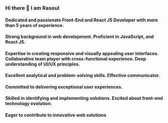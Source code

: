 ### Hi there 👋 I am Rasoul

#### Dedicated and passionate Front-End and React JS Developer with more than 5 years of experience.
#### Strong background in web development. Proficient in JavaScript, and React JS.
#### Expertise in creating responsive and visually appealing user interfaces. Collaborative team player with cross-functional experience. Deep understanding of UI/UX principles. 
#### Excellent analytical and problem-solving skills. Effective communicator.
#### Committed to delivering exceptional user experiences.
#### Skilled in identifying and implementing solutions. Excited about front-end technology evolution.
#### Eager to contribute to innovative web solutions


<!-- ![RasoulJabbari's GitHub stats](https://github-readme-stats-git-masterrstaa-rickstaa.vercel.app/api?username=rasouljabbari&show_icons=true&theme=radical)

 ![RasoulJabbari's Top languages](https://github-readme-stats-git-masterrstaa-rickstaa.vercel.app/api/top-langs/?username=rasouljabbari&show_icons=true&theme=radical) -->

<!--
**rasouljabbari/rasouljabbari** is a ✨ _special_ ✨ repository because its `README.md` (this file) appears on your GitHub profile.

Here are some ideas to get you started:

- 🔭 I’m currently working on ...
- 🌱 I’m currently learning ...
- 👯 I’m looking to collaborate on ...
- 🤔 I’m looking for help with ...
- 💬 Ask me about ...
- 📫 How to reach me: ...
- 😄 Pronouns: ...
- ⚡ Fun fact: ...
-->
